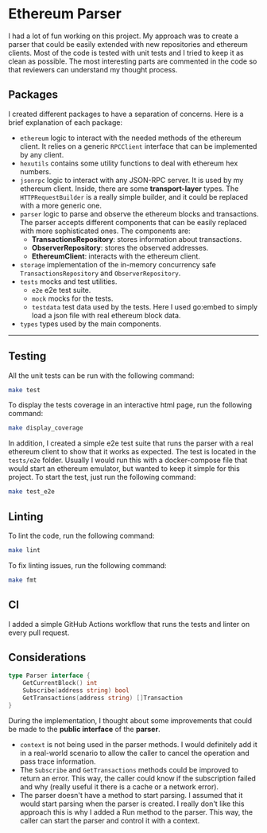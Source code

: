 # Ethereum Parser

I had a lot of fun working on this project. My approach was to create a parser that could be easily extended with new
repositories and ethereum clients. Most of the code is tested with unit tests and I tried to keep it as clean as possible.
The most interesting parts are commented in the code so that reviewers can understand my thought process.

## Packages

I created different packages to have a separation of concerns. Here is a brief explanation of each package:

- `ethereum` logic to interact with the needed methods of the ethereum client. It relies on a
  generic `RPCClient` interface that can be implemented by any client.
- `hexutils` contains some utility functions to deal with ethereum hex numbers.
- `jsonrpc` logic to interact with any JSON-RPC server. It is used by my ethereum client.
  Inside, there are some **transport-layer** types. The `HTTPRequestBuilder` is a really simple builder, and it could be
  replaced with a more generic one.
- `parser` logic to parse and observe the ethereum blocks and transactions. The parser accepts
  different components that can be easily replaced with more sophisticated ones. The components are:
    - **TransactionsRepository**: stores information about transactions.
    - **ObserverRepository**: stores the observed addresses.
    - **EthereumClient**: interacts with the ethereum client.
- `storage` implementation of the in-memory concurrency safe `TransactionsRepository`
  and `ObserverRepository`.
- `tests` mocks and test utilities.
    - `e2e` e2e test suite.
    - `mock` mocks for the tests.
    - `testdata` test data used by the tests. Here I used go:embed to simply load a json file with real ethereum block
      data.
- `types` types used by the main components.

---

## Testing

All the unit tests can be run with the following command:

```bash
make test
```

To display the tests coverage in an interactive html page, run the following command:

```bash
make display_coverage
```

In addition, I created a simple e2e test suite that runs the parser with a real ethereum client to show that it works as
expected. The test is located in the `tests/e2e` folder. Usually I would run this with a docker-compose file that would start an ethereum emulator, but wanted to keep it simple for this project. To
start the test, just run the following command:

```bash
make test_e2e
```

## Linting

To lint the code, run the following command:

```bash
make lint
```

To fix linting issues, run the following command:

```bash
make fmt
```

## CI

I added a simple GitHub Actions workflow that runs the tests and linter on every pull request.

## Considerations

```go
type Parser interface {
    GetCurrentBlock() int
    Subscribe(address string) bool
    GetTransactions(address string) []Transaction
}
```

During the implementation, I thought about some improvements that could be made to the **public interface** of the **parser**.

- `context` is not being used in the parser methods. I would definitely add it in a real-world scenario to allow the
  caller to cancel the operation and pass trace information.
- The `Subscribe` and `GetTransactions` methods could be improved to return an error. This way, the caller could know if
  the subscription failed and why (really useful it there is a cache or a network error).
- The parser doesn't have a method to start parsing. I assumed that it would start parsing when the parser is created. I
  really don't like this approach this is why I added a Run method to the parser. This way, the caller can start the parser
  and control it with a context.
